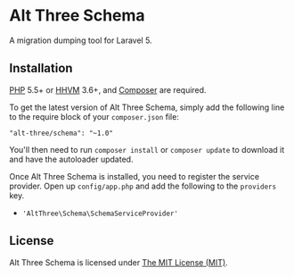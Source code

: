 # Alt Three Schema

A migration dumping tool for Laravel 5.

## Installation

[PHP](https://php.net) 5.5+ or [HHVM](http://hhvm.com) 3.6+, and [Composer](https://getcomposer.org) are required.

To get the latest version of Alt Three Schema, simply add the following line to the require block of your `composer.json` file:

```
"alt-three/schema": "~1.0"
```

You'll then need to run `composer install` or `composer update` to download it and have the autoloader updated.

Once Alt Three Schema is installed, you need to register the service provider. Open up `config/app.php` and add the following to the `providers` key.

* `'AltThree\Schema\SchemaServiceProvider'`


## License

Alt Three Schema is licensed under [The MIT License (MIT)](LICENSE).
